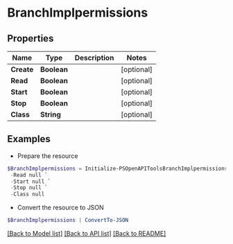 # BranchImplpermissions
## Properties

Name | Type | Description | Notes
------------ | ------------- | ------------- | -------------
**Create** | **Boolean** |  | [optional] 
**Read** | **Boolean** |  | [optional] 
**Start** | **Boolean** |  | [optional] 
**Stop** | **Boolean** |  | [optional] 
**Class** | **String** |  | [optional] 

## Examples

- Prepare the resource
```powershell
$BranchImplpermissions = Initialize-PSOpenAPIToolsBranchImplpermissions  -Create null `
 -Read null `
 -Start null `
 -Stop null `
 -Class null
```

- Convert the resource to JSON
```powershell
$BranchImplpermissions | ConvertTo-JSON
```

[[Back to Model list]](../README.md#documentation-for-models) [[Back to API list]](../README.md#documentation-for-api-endpoints) [[Back to README]](../README.md)

